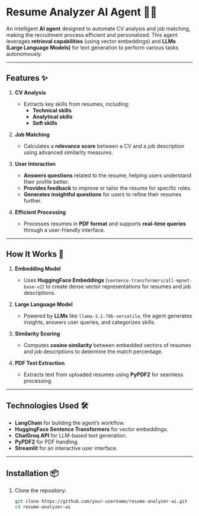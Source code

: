 # Resume Analyzer AI Agent 🧠💼  

An intelligent **AI agent** designed to automate CV analysis and job matching, making the recruitment process efficient and personalized. This agent leverages **retrieval capabilities** (using vector embeddings) and **LLMs (Large Language Models)** for text generation to perform various tasks autonomously.  

---

## Features ✨  

1. **CV Analysis**  
   - Extracts key skills from resumes, including:  
     - **Technical skills**  
     - **Analytical skills**  
     - **Soft skills**  

2. **Job Matching**  
   - Calculates a **relevance score** between a CV and a job description using advanced similarity measures.  

3. **User Interaction**  
   - **Answers questions** related to the resume, helping users understand their profile better.  
   - **Provides feedback** to improve or tailor the resume for specific roles.  
   - **Generates insightful questions** for users to refine their resumes further.  

4. **Efficient Processing**  
   - Processes resumes in **PDF format** and supports **real-time queries** through a user-friendly interface.  

---

## How It Works 🚀  

1. **Embedding Model**  
   - Uses **HuggingFace Embeddings** (`sentence-transformers/all-mpnet-base-v2`) to create dense vector representations for resumes and job descriptions.  

2. **Large Language Model**  
   - Powered by **LLMs** like `llama-3.1-70b-versatile`, the agent generates insights, answers user queries, and categorizes skills.  

3. **Similarity Scoring**  
   - Computes **cosine similarity** between embedded vectors of resumes and job descriptions to determine the match percentage.  

4. **PDF Text Extraction**  
   - Extracts text from uploaded resumes using **PyPDF2** for seamless processing.  

---

## Technologies Used 🛠️  

- **LangChain** for building the agent’s workflow.  
- **HuggingFace Sentence Transformers** for vector embeddings.  
- **ChatGroq API** for LLM-based text generation.  
- **PyPDF2** for PDF handling.  
- **Streamlit** for an interactive user interface.  

---

## Installation 📦  

1. Clone the repository:  
   ```bash
   git clone https://github.com/your-username/resume-analyzer-ai.git
   cd resume-analyzer-ai

